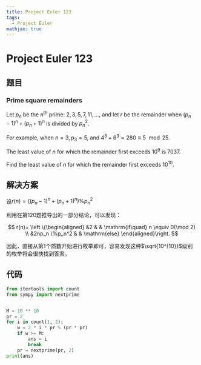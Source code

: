 ```yaml
---
title: Project Euler 123
tags:
  - Project Euler
mathjax: true
---
```

<escape><!-- more --></escape>
    


# Project Euler 123
## 题目
### Prime square remainders
Let $p_n$ be the $n^{\mathrm{th}}$ prime: $2, 3, 5, 7, 11, \dots$, and let $r$ be the remainder when $(p_n-1)^n + (p_n+1)^n$ is divided by $p_n^2$.

For example, when $n = 3, p_3 = 5$, and $4^3 + 6^3 = 280 \equiv 5 \mod 25$.

The least value of $n$ for which the remainder first exceeds $10^9$ is $7037$.

Find the least value of $n$ for which the remainder first exceeds $10^{10}$.


## 解决方案

设$r(n)=((p_n-1)^n + (p_n+1)^n) \% p_n^2$

利用在第120题推导出的一部分结论，可以发现：

$$
r(n)=
\left \{\begin{aligned}
  &2  & & \mathrm{if\quad} n \equiv 0(\mod 2) \\
  &2np_n \%p_n^2 & & \mathrm{else}
\end{aligned}\right.
$$

因此，直接从第$1$个质数开始进行枚举即可，容易发现这种$\sqrt{10^{10}}$级别的枚举将会很快找到答案。
## 代码


```py
from itertools import count
from sympy import nextprime


M = 10 ** 10
pr = 2
for i in count(1, 2):
    w = 2 * i * pr % (pr * pr)
    if w >= M:
        ans = i
        break
    pr = nextprime(pr, 2)
print(ans)

```